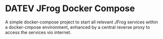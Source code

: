 # DATEV JFrog Docker Compose

A simple docker-compose project to start all relevant JFrog services within a docker-cmpose environment, enhanced by a central reverse proxy to access the services vio internet.

